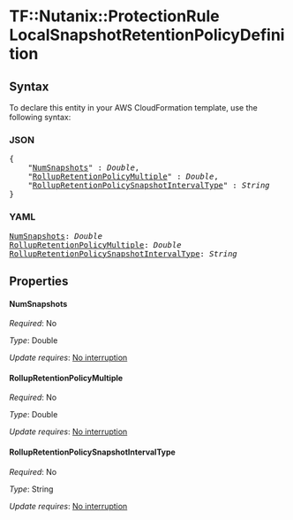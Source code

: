 # TF::Nutanix::ProtectionRule LocalSnapshotRetentionPolicyDefinition

## Syntax

To declare this entity in your AWS CloudFormation template, use the following syntax:

### JSON

<pre>
{
    "<a href="#numsnapshots" title="NumSnapshots">NumSnapshots</a>" : <i>Double</i>,
    "<a href="#rollupretentionpolicymultiple" title="RollupRetentionPolicyMultiple">RollupRetentionPolicyMultiple</a>" : <i>Double</i>,
    "<a href="#rollupretentionpolicysnapshotintervaltype" title="RollupRetentionPolicySnapshotIntervalType">RollupRetentionPolicySnapshotIntervalType</a>" : <i>String</i>
}
</pre>

### YAML

<pre>
<a href="#numsnapshots" title="NumSnapshots">NumSnapshots</a>: <i>Double</i>
<a href="#rollupretentionpolicymultiple" title="RollupRetentionPolicyMultiple">RollupRetentionPolicyMultiple</a>: <i>Double</i>
<a href="#rollupretentionpolicysnapshotintervaltype" title="RollupRetentionPolicySnapshotIntervalType">RollupRetentionPolicySnapshotIntervalType</a>: <i>String</i>
</pre>

## Properties

#### NumSnapshots

_Required_: No

_Type_: Double

_Update requires_: [No interruption](https://docs.aws.amazon.com/AWSCloudFormation/latest/UserGuide/using-cfn-updating-stacks-update-behaviors.html#update-no-interrupt)

#### RollupRetentionPolicyMultiple

_Required_: No

_Type_: Double

_Update requires_: [No interruption](https://docs.aws.amazon.com/AWSCloudFormation/latest/UserGuide/using-cfn-updating-stacks-update-behaviors.html#update-no-interrupt)

#### RollupRetentionPolicySnapshotIntervalType

_Required_: No

_Type_: String

_Update requires_: [No interruption](https://docs.aws.amazon.com/AWSCloudFormation/latest/UserGuide/using-cfn-updating-stacks-update-behaviors.html#update-no-interrupt)

